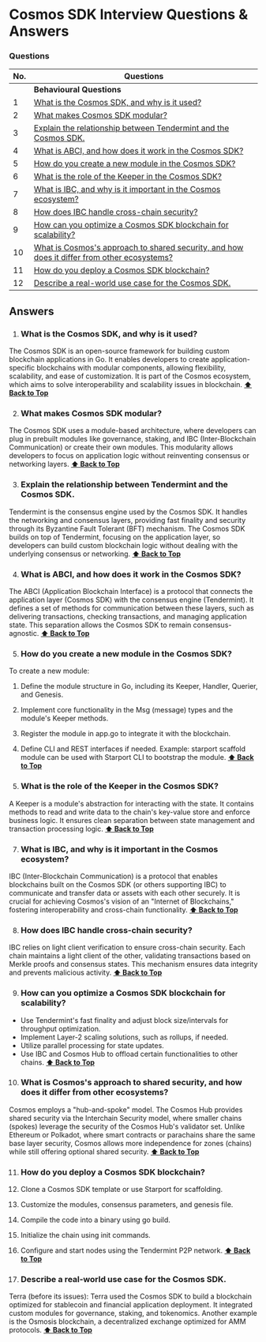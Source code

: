 # Cosmos SDK Interview Questions & Answers

### Questions

| No. | Questions                                                                                                                                                                                                                        |
| --- | -------------------------------------------------------------------------------------------------------------------------------------------------------------------------------------------------------------------------------- |
|     | **Behavioural Questions**                                                                                                                                                                                                                   
| 1   | [What is the Cosmos SDK, and why is it used?](#What-is-the-Cosmos-SDK-and-why-is-it-used)
| 2   | [What makes Cosmos SDK modular?](#What-makes-Cosmos-SDK-modular)
| 3   | [Explain the relationship between Tendermint and the Cosmos SDK.](#Explain-the-relationship-between-Tendermint-and-the-Cosmos-SDK)
| 4   | [What is ABCI, and how does it work in the Cosmos SDK?](#What-is-ABCI-and-how-does-it-work-in-the-Cosmos-SDK)
| 5   | [How do you create a new module in the Cosmos SDK?](#How-do-you-create-a-new-module-in-the-Cosmos-SDK)
| 6   | [What is the role of the Keeper in the Cosmos SDK?](#What-is-the-role-of-the-Keeper-in-the-Cosmos-SDK)
| 7   | [What is IBC, and why is it important in the Cosmos ecosystem?](#What-is-IBC-and-why-is-it-important-in-the-Cosmos-ecosystem)
| 8   | [How does IBC handle cross-chain security?](#How-does-IBC-handle-cross-chain-security)
| 9   | [How can you optimize a Cosmos SDK blockchain for scalability?](#How-can-you-optimize-a-Cosmos-SDK-blockchain-for-scalability)
| 10   | [What is Cosmos's approach to shared security, and how does it differ from other ecosystems?](#What-is-Cosmoss-approach-to-shared-security-and-how-does-it-differ-from-other-ecosystems)
| 11   | [How do you deploy a Cosmos SDK blockchain?](#How-do-you-deploy-a-Cosmos-SDK-blockchain)
| 12   | [Describe a real-world use case for the Cosmos SDK.](#Describe-a-real-world-use-case-for-the-Cosmos-SDK)

## Answers
1. ### What is the Cosmos SDK, and why is it used?
   
The Cosmos SDK is an open-source framework for building custom blockchain applications in Go. It enables developers to create application-specific blockchains with modular components, allowing flexibility, scalability, and ease of customization. It is part of the Cosmos ecosystem, which aims to solve interoperability and scalability issues in blockchain.
    **[⬆ Back to Top](#questions)**
    
2.  ### What makes Cosmos SDK modular?

The Cosmos SDK uses a module-based architecture, where developers can plug in prebuilt modules like governance, staking, and IBC (Inter-Blockchain Communication) or create their own modules. This modularity allows developers to focus on application logic without reinventing consensus or networking layers.
    **[⬆ Back to Top](#questions)**

3. ### Explain the relationship between Tendermint and the Cosmos SDK.
   
Tendermint is the consensus engine used by the Cosmos SDK. It handles the networking and consensus layers, providing fast finality and security through its Byzantine Fault Tolerant (BFT) mechanism. The Cosmos SDK builds on top of Tendermint, focusing on the application layer, so developers can build custom blockchain logic without dealing with the underlying consensus or networking.
    **[⬆ Back to Top](#questions)**

4. ### What is ABCI, and how does it work in the Cosmos SDK?

The ABCI (Application Blockchain Interface) is a protocol that connects the application layer (Cosmos SDK) with the consensus engine (Tendermint). It defines a set of methods for communication between these layers, such as delivering transactions, checking transactions, and managing application state. This separation allows the Cosmos SDK to remain consensus-agnostic.
    **[⬆ Back to Top](#questions)**

5. ### How do you create a new module in the Cosmos SDK?

To create a new module:
1. Define the module structure in Go, including its Keeper, Handler, Querier, and Genesis.
2. Implement core functionality in the Msg (message) types and the module's Keeper methods.
3. Register the module in app.go to integrate it with the blockchain.
4. Define CLI and REST interfaces if needed.
Example: starport scaffold module <module-name> can be used with Starport CLI to bootstrap the module.
    **[⬆ Back to Top](#questions)**

6. ### What is the role of the Keeper in the Cosmos SDK?

A Keeper is a module's abstraction for interacting with the state. It contains methods to read and write data to the chain's key-value store and enforce business logic. It ensures clean separation between state management and transaction processing logic.
    **[⬆ Back to Top](#questions)**
    
7. ### What is IBC, and why is it important in the Cosmos ecosystem?

IBC (Inter-Blockchain Communication) is a protocol that enables blockchains built on the Cosmos SDK (or others supporting IBC) to communicate and transfer data or assets with each other securely. It is crucial for achieving Cosmos's vision of an "Internet of Blockchains," fostering interoperability and cross-chain functionality.
    **[⬆ Back to Top](#questions)**
    
8. ### How does IBC handle cross-chain security?

IBC relies on light client verification to ensure cross-chain security. Each chain maintains a light client of the other, validating transactions based on Merkle proofs and consensus states. This mechanism ensures data integrity and prevents malicious activity.
    **[⬆ Back to Top](#questions)**
    
9. ### How can you optimize a Cosmos SDK blockchain for scalability?

- Use Tendermint's fast finality and adjust block size/intervals for throughput optimization.
- Implement Layer-2 scaling solutions, such as rollups, if needed.
- Utilize parallel processing for state updates.
- Use IBC and Cosmos Hub to offload certain functionalities to other chains.
    **[⬆ Back to Top](#questions)**

10. ### What is Cosmos's approach to shared security, and how does it differ from other ecosystems?

Cosmos employs a "hub-and-spoke" model. The Cosmos Hub provides shared security via the Interchain Security model, where smaller chains (spokes) leverage the security of the Cosmos Hub's validator set. Unlike Ethereum or Polkadot, where smart contracts or parachains share the same base layer security, Cosmos allows more independence for zones (chains) while still offering optional shared security.
    **[⬆ Back to Top](#questions)**
    
11. ### How do you deploy a Cosmos SDK blockchain?

1. Clone a Cosmos SDK template or use Starport for scaffolding.
2. Customize the modules, consensus parameters, and genesis file.
3. Compile the code into a binary using go build.
4. Initialize the chain using init commands.
5. Configure and start nodes using the Tendermint P2P network.
   **[⬆ Back to Top](#questions)**

12. ### Describe a real-world use case for the Cosmos SDK.

Terra (before its issues): Terra used the Cosmos SDK to build a blockchain optimized for stablecoin and financial application deployment. It integrated custom modules for governance, staking, and tokenomics.
Another example is the Osmosis blockchain, a decentralized exchange optimized for AMM protocols.
   **[⬆ Back to Top](#questions)**

